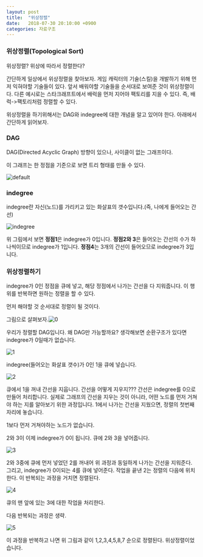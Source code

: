 ```yaml
---
layout: post
title:  "위상정렬"
date:   2018-07-30 20:10:00 +0900
categories: 자료구조
---
```

### 위상정렬(Topological Sort)

위상정렬? 위상에 따라서 정렬한다? 

간단하게 일상에서 위상정렬을 찾아보자. 게임 캐릭터의 기술(스킬)을 개발하기 위해 먼저 익혀야할 기술들이 있다. 앞서 배워야할 기술들을 순서대로 보여준 것이 위상정렬이다. 다른 예시로는 스타크래프트에서 배럭을 먼저 지어야 팩토리를 지을 수 있다. 즉, 배럭->팩토리처럼 정렬할 수 있다.

위상정렬을 하기위해서는 DAG와 indegree에 대한 개념을 알고 있어야 한다. 아래에서 간단하게 읽어보자.



### DAG

DAG(Directed Acyclic Graph) 방향이 있으나, 사이클이 없는 그래프이다.

이 그래프는 한 정점을 기준으로 보면 트리 형태를 만들 수 있다.

![default](https://user-images.githubusercontent.com/33653318/43394155-ab4f3cd4-9434-11e8-9483-d61aa7c974ef.png)





### indegree

indegree란 자신(노드)를 가리키고 있는 화살표의 갯수입니다.(즉, 나에게 들어오는 간선)

![indegree](https://user-images.githubusercontent.com/33653318/43394154-ab2389a4-9434-11e8-8cd5-98a091ae5226.png)

위 그림에서 보면 **정점1**은 indegree가 0입니다. **정점2와 3**은 들어오는 간선의 수가 하나씩이므로 indegree가 1입니다. **정점4**는 3개의 간선이 들어오므로 indegree가 3입니다.



### 위상정렬하기

indegree가 0인 정점을 큐에 넣고, 해당 정점에서 나가는 간선을 다 지워줍니다. 이 행위를 반복하면 원하는 정렬을 할 수 있다. 

먼저 해야할 것 순서대로 정렬이 될 것이다.

그림으로 살펴보자.![0](https://user-images.githubusercontent.com/33653318/43394148-a9e9e1d2-9434-11e8-9d51-03fc58a83d90.png)

우리가 정렬할 DAG입니다. 왜 DAG만 가능할까요? 생각해보면 순환구조가 있다면 indegree가 0일때가 없습니다.

![1](https://user-images.githubusercontent.com/33653318/43394149-aa184bf8-9434-11e8-9300-e7256d710373.png)

indegree(들어오는 화살표 갯수)가 0인 1을 큐에 넣습니다. 

![2](https://user-images.githubusercontent.com/33653318/43394150-aa4464f4-9434-11e8-92b4-da8551ac2484.png)

큐에서 1을 꺼내 간선을 지웁니다. 간선을 어떻게 지우지??? 간선은 indegree를 0으로 만들어 처리합니다. 실제로 그래프의 간선을 지우는 것이 아니라, 어떤 노드를 먼저 거쳐야 하는 지를 알아보기 위한 과정입니다. 1에서 나가는 간선을 지웠으면, 정렬의 첫번째 자리에 놓습니다.

1보다 먼저 거쳐야하는 노드가 없습니다. 



2와 3이 이제 indegree가 0이 됩니다. 큐에 2와 3을 넣어줍니다.

![3](https://user-images.githubusercontent.com/33653318/43394151-aa735fac-9434-11e8-9bcb-fc3f8a1cb586.png)

2와 3중에 큐에 먼저 넣었던 2를 꺼내어 위 과정과 동일하게 나가는 간선을 지워준다. 그리고, indegree가 0이되는 4를 큐에 넣어준다. 작업을 끝낸 2는 정렬의 다음에 위치한다. 이 반복되는 과정을 거치면 정렬된다.

![4](https://user-images.githubusercontent.com/33653318/43394152-aa9f9e0a-9434-11e8-8bb1-a3373b384edb.png)

큐의 맨 앞에 있는 3에 대한 작업을 처리한다.

다음 반복되는 과정은 생략.

![5](https://user-images.githubusercontent.com/33653318/43394153-aacdc6fe-9434-11e8-896e-5ef40f6d37e6.png)

이 과정을 반복하고 나면 위 그림과 같이 1,2,3,4,5,8,7 순으로 정렬된다. 위상정렬이었습니다.
